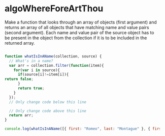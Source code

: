 # algoWhereForeArtThou
Make a function that looks through an array of objects (first argument) and returns an array of all objects that have matching name and value pairs (second argument). Each name and value pair of the source object has to be present in the object from the collection if it is to be included in the returned array.
```javascript

function whatIsInAName(collection, source) {
  // What's in a name?
  var arr = collection.filter(function(item){
    for(var i in source){
      if(source[i]!=item[i]){
return false;
      }
      return true;
    }
  });
  // Only change code below this line

  // Only change code above this line
  return arr;
}

console.log(whatIsInAName([{ first: "Romeo", last: "Montague" }, { first: "Mercutio", last: null }, { first: "Tybalt", last: "Capulet" }], { last: "Capulet" }));

```
